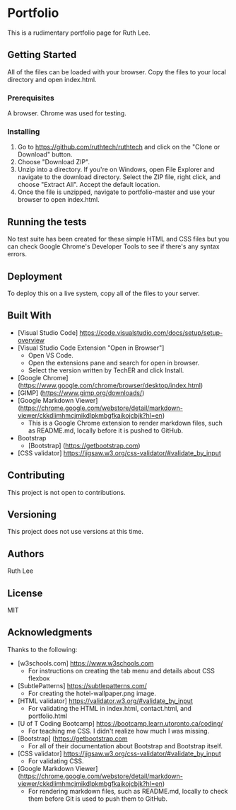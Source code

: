 # Portfolio 
This is a rudimentary portfolio page for Ruth Lee.

## Getting Started
All of the files can be loaded with your browser. Copy the files to your local directory and open index.html.

### Prerequisites
A browser. Chrome was used for testing. 

### Installing
1. Go to https://github.com/ruthtech/ruthtech and click on the "Clone or Download" button. 
2. Choose "Download ZIP". 
3. Unzip into a directory. If you're on Windows, open File Explorer and navigate to the download directory. Select the ZIP file, right click, and choose "Extract All". Accept the default location.
4. Once the file is unzipped, navigate to portfolio-master and use your browser to open index.html.


## Running the tests
No test suite has been created for these simple HTML and CSS files but you can check Google Chrome's Developer Tools to see if there's any syntax errors. 

## Deployment
To deploy this on a live system, copy all of the files to your server. 

## Built With
* [Visual Studio Code] https://code.visualstudio.com/docs/setup/setup-overview
* [Visual Studio Code Extension "Open in Browser"] 
  * Open VS Code.
  * Open the extensions pane and search for open in browser.
  * Select the version written by TechER and click Install.
* [Google Chrome] (https://www.google.com/chrome/browser/desktop/index.html)
* [GIMP] (https://www.gimp.org/downloads/)
* [Google Markdown Viewer] (https://chrome.google.com/webstore/detail/markdown-viewer/ckkdlimhmcjmikdlpkmbgfkaikojcbjk?hl=en) 
  * This is a Google Chrome extension to render markdown files, such as README.md, locally before it is pushed to GitHub. 
* Bootstrap
  * [Bootstrap] (https://getbootstrap.com)
* [CSS validator] https://jigsaw.w3.org/css-validator/#validate_by_input


## Contributing
This project is not open to contributions.

## Versioning
This project does not use versions at this time. 

## Authors
Ruth Lee

## License
MIT

## Acknowledgments
Thanks to the following:
* [w3schools.com] https://www.w3schools.com 
  * For instructions on creating the tab menu and details about CSS flexbox
* [SubtlePatterns] https://subtlepatterns.com/ 
  * For creating the hotel-wallpaper.png image.
* [HTML validator] https://validator.w3.org/#validate_by_input
  * For validating the HTML in index.html, contact.html, and portfolio.html
* [U of T Coding Bootcamp] https://bootcamp.learn.utoronto.ca/coding/
  * For teaching me CSS. I didn't realize how much I was missing.
* [Bootstrap] (https://getbootstrap.com 
  * For all of their documentation about Bootstrap and Bootstrap itself.
* [CSS validator] https://jigsaw.w3.org/css-validator/#validate_by_input
  * For validating CSS. 
* [Google Markdown Viewer] (https://chrome.google.com/webstore/detail/markdown-viewer/ckkdlimhmcjmikdlpkmbgfkaikojcbjk?hl=en) 
  * For rendering markdown files, such as README.md, locally to check them before Git is used to push them to GitHub.
  
